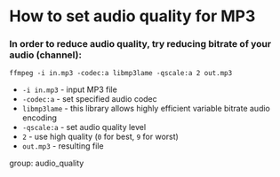 # How to set audio quality for MP3

### In order to reduce audio quality, try reducing bitrate of your audio (channel):

```ffmpeg
ffmpeg -i in.mp3 -codec:a libmp3lame -qscale:a 2 out.mp3
```

- `-i in.mp3` - input MP3 file
- `-codec:a` - set specified audio codec
- `libmp3lame` - this library allows highly efficient variable bitrate audio encoding
- `-qscale:a` - set audio quality level
- `2` - use high quality (`0` for best, `9` for worst)
- `out.mp3` - resulting file

group: audio_quality


